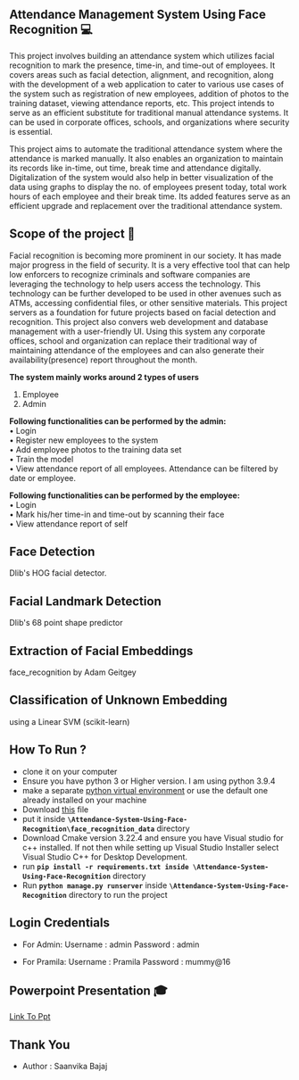 ## Attendance Management System Using Face Recognition 💻

This project involves building an attendance system which utilizes facial recognition to mark the presence, time-in, and time-out of employees. It covers areas such as facial detection, alignment, and recognition, along with the development of a web application to cater to various use cases of the system such as registration of new employees, addition of photos to the training dataset, viewing attendance reports, etc. This project intends to serve as an efficient substitute for traditional manual attendance systems. It can be used in corporate offices, schools, and organizations where security is essential.

This project aims to automate the traditional attendance system where the attendance is marked manually. It also enables an organization to maintain its records like in-time, out time, break time and attendance digitally. Digitalization of the system would also help in better visualization of the data using graphs to display the no. of employees present today, total work hours of each employee and their break time. Its added features serve as an efficient upgrade and replacement over the traditional attendance system.

## Scope of the project 🚀
Facial recognition is becoming more prominent in our society. It has made major progress in the field of security. It is a very effective tool that can help low enforcers to recognize criminals and software companies are leveraging the technology to help users access the technology. This technology can be further developed to be used in other avenues such as ATMs, accessing confidential files, or other sensitive materials.
This project servers as a foundation for future projects based on facial detection and recognition. This project also convers web development and database management with a user-friendly UI. Using this system any corporate offices, school and organization can replace their traditional way of maintaining attendance of the employees and can also generate their availability(presence) report throughout the month.

**The system mainly works around 2 types of users**
1. Employee
2. Admin

**Following functionalities can be performed by the admin: <br>**
• Login <br>
• Register new employees to the system <br>
• Add employee photos to the training data set <br>
• Train the model <br>
• View attendance report of all employees. Attendance can be filtered by date or employee. <br>

**Following functionalities can be performed by the employee: <br>**
• Login <br>
• Mark his/her time-in and time-out by scanning their face <br>
• View attendance report of self <br>

## Face Detection
Dlib's HOG facial detector.

## Facial Landmark Detection
Dlib's 68 point shape predictor

## Extraction of Facial Embeddings
face_recognition by Adam Geitgey

## Classification of Unknown Embedding 
using a Linear SVM (scikit-learn)

## How To Run ?
- clone it on your computer
- Ensure you have python 3 or Higher version. I am using python 3.9.4
- make a separate [python virtual environment](https://packaging.python.org/guides/installing-using-pip-and-virtual-environments/) or use the default one already installed on your machine
- Download [this](https://drive.google.com/uc?export=download&id=1HzO-rnEqgkZ6tLt48yWhYgHk1_zOIYhf) file 
 - put it inside **``` \Attendance-System-Using-Face-Recognition\face_recognition_data ```** directory
 - Download Cmake version 3.22.4 and ensure you have Visual studio for c++ installed. If not then while setting up Visual Studio Installer select Visual Studio C++ for Desktop Development.
- run **``` pip install -r requirements.txt inside \Attendance-System-Using-Face-Recognition ```** directory
- Run **``` python manage.py runserver ```** inside **``` \Attendance-System-Using-Face-Recognition ```** directory to run the project

## Login Credentials

- For Admin:
Username : admin
Password : admin

- For Pramila:
Username : Pramila
Password : mummy@16

## Powerpoint Presentation 🎓
[Link To Ppt](https://docs.google.com/presentation/d/1WE80gKdXAbal9PpTT0HVD9EKgKLFdDCB/edit?usp=sharing&ouid=113612638135986186834&rtpof=true&sd=true)


## Thank You
- Author : Saanvika Bajaj
